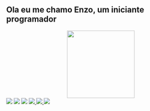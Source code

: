 ## Ola eu me chamo Enzo, um iniciante programador  
<div align="center">
  <a href="https://github.com/Shaylly">
  <img height="180em" src="https://github-readme-stats.vercel.app/api?username=Shaylly&show_icons=true&theme=dracula&include_all_commits=true&count_private=true"/>
    </div>
    <a href="https://www.youtube.com/channel/UCRTqet3jdrLlQezLNm7cbgw" target="_blank"><img src="https://img.shields.io/badge/YouTube-FF0000?style=for-the-badge&logo=youtube&logoColor=white" target="_blank"></a>
  <a href="https://instagram.com/juntpack" target="_blank"><img src="https://img.shields.io/badge/-Instagram-%23E4405F?style=for-the-badge&logo=instagram&logoColor=white" target="_blank"></a>
  	<a href="https://www.twitch.tv/juntpack" target="_blank"><img src="https://img.shields.io/badge/Twitch-9146FF?style=for-the-badge&logo=twitch&logoColor=white" target="_blank"></a>
   <a href="https://discord.gg/STysZ45typ" target="_blank"><img src="https://img.shields.io/badge/Discord-7289DA?style=for-the-badge&logo=discord&logoColor=white" target="_blank"  </a> 
     <a href="https://www.reddit.com/user/Juntpack" target="_blank"><img src="https://img.shields.io/badge/Reddit-FF4500?style=for-the-badge&logo=reddit&logoColor=white" target="_blank">
  </a> 
     <a href="https://twitter.com/Juntpack" target="_blank"><img src="https://img.shields.io/badge/Twitter-1DA1F2?style=for-the-badge&logo=twitter&logoColor=white" target"_blank">
  
  
  
  
